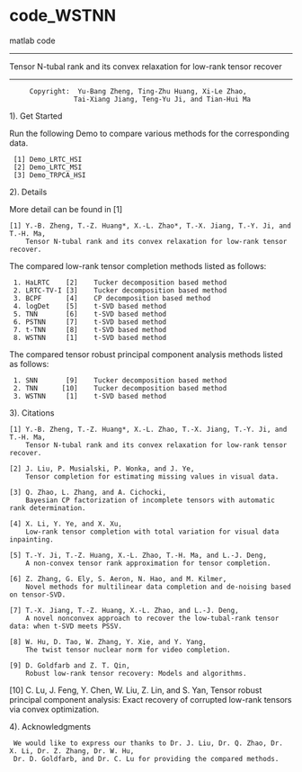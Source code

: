 # code_WSTNN
matlab code
******************************************************************************
  Tensor N-tubal rank and its convex relaxation for low-rank tensor recover
******************************************************************************

         Copyright:  Yu-Bang Zheng, Ting-Zhu Huang, Xi-Le Zhao,
                    Tai-Xiang Jiang, Teng-Yu Ji, and Tian-Hui Ma

 1). Get Started

 Run the following Demo to compare various methods for the corresponding data.

     [1] Demo_LRTC_HSI
     [2] Demo_LRTC_MSI
     [3] Demo_TRPCA_HSI
  

 2). Details

 More detail can be found in [1]

    [1] Y.-B. Zheng, T.-Z. Huang*, X.-L. Zhao*, T.-X. Jiang, T.-Y. Ji, and T.-H. Ma,
        Tensor N-tubal rank and its convex relaxation for low-rank tensor recover.


 The compared low-rank tensor completion methods listed as follows:

     1. HaLRTC    [2]    Tucker decomposition based method
     2. LRTC-TV-I [3]    Tucker decomposition based method
     3. BCPF      [4]    CP decomposition based method     
     4. logDet    [5]    t-SVD based method
     5. TNN       [6]    t-SVD based method
     6. PSTNN     [7]    t-SVD based method
     7. t-TNN     [8]    t-SVD based method
     8. WSTNN     [1]    t-SVD based method


 The compared tensor robust principal component analysis methods listed as follows:

     1. SNN       [9]    Tucker decomposition based method
     2. TNN      [10]    Tucker decomposition based method
     3. WSTNN     [1]    t-SVD based method 


 3). Citations

    [1] Y.-B. Zheng, T.-Z. Huang*, X.-L. Zhao, T.-X. Jiang, T.-Y. Ji, and T.-H. Ma,
        Tensor N-tubal rank and its convex relaxation for low-rank tensor recover.

    [2] J. Liu, P. Musialski, P. Wonka, and J. Ye,
        Tensor completion for estimating missing values in visual data.

    [3] Q. Zhao, L. Zhang, and A. Cichocki,
        Bayesian CP factorization of incomplete tensors with automatic rank determination.

    [4] X. Li, Y. Ye, and X. Xu,
        Low-rank tensor completion with total variation for visual data inpainting.

    [5] T.-Y. Ji, T.-Z. Huang, X.-L. Zhao, T.-H. Ma, and L.-J. Deng,
        A non-convex tensor rank approximation for tensor completion.

    [6] Z. Zhang, G. Ely, S. Aeron, N. Hao, and M. Kilmer,
        Novel methods for multilinear data completion and de-noising based on tensor-SVD.

    [7] T.-X. Jiang, T.-Z. Huang, X.-L. Zhao, and L.-J. Deng,
        A novel nonconvex approach to recover the low-tubal-rank tensor data: when t-SVD meets PSSV.

    [8] W. Hu, D. Tao, W. Zhang, Y. Xie, and Y. Yang,
        The twist tensor nuclear norm for video completion.

    [9] D. Goldfarb and Z. T. Qin,
        Robust low-rank tensor recovery: Models and algorithms.

   [10] C. Lu, J. Feng, Y. Chen, W. Liu, Z. Lin, and S. Yan,
        Tensor robust principal component analysis: Exact recovery of corrupted low-rank
        tensors via convex optimization.

  4). Acknowledgments

     We would like to express our thanks to Dr. J. Liu, Dr. Q. Zhao, Dr. X. Li, Dr. Z. Zhang, Dr. W. Hu, 
     Dr. D. Goldfarb, and Dr. C. Lu for providing the compared methods.
